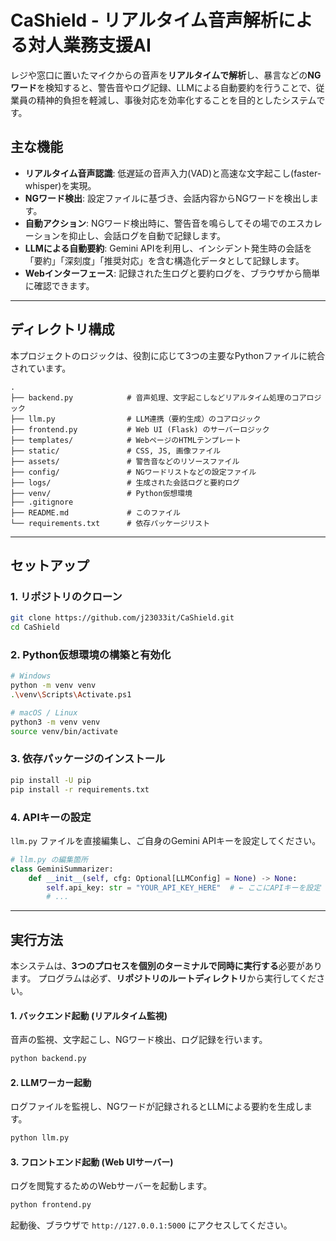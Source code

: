 # CaShield - リアルタイム音声解析による対人業務支援AI

レジや窓口に置いたマイクからの音声を**リアルタイムで解析**し、暴言などの**NGワード**を検知すると、警告音やログ記録、LLMによる自動要約を行うことで、従業員の精神的負担を軽減し、事後対応を効率化することを目的としたシステムです。

## 主な機能

- **リアルタイム音声認識**: 低遅延の音声入力(VAD)と高速な文字起こし(faster-whisper)を実現。
- **NGワード検出**: 設定ファイルに基づき、会話内容からNGワードを検出します。
- **自動アクション**: NGワード検出時に、警告音を鳴らしてその場でのエスカレーションを抑止し、会話ログを自動で記録します。
- **LLMによる自動要約**: Gemini APIを利用し、インシデント発生時の会話を「要約」「深刻度」「推奨対応」を含む構造化データとして記録します。
- **Webインターフェース**: 記録された生ログと要約ログを、ブラウザから簡単に確認できます。

---

## ディレクトリ構成

本プロジェクトのロジックは、役割に応じて3つの主要なPythonファイルに統合されています。

```
.
├── backend.py            # 音声処理、文字起こしなどリアルタイム処理のコアロジック
├── llm.py                # LLM連携（要約生成）のコアロジック
├── frontend.py           # Web UI (Flask) のサーバーロジック
├── templates/            # WebページのHTMLテンプレート
├── static/               # CSS, JS, 画像ファイル
├── assets/               # 警告音などのリソースファイル
├── config/               # NGワードリストなどの設定ファイル
├── logs/                 # 生成された会話ログと要約ログ
├── venv/                 # Python仮想環境
├── .gitignore
├── README.md             # このファイル
└── requirements.txt      # 依存パッケージリスト
```

---

## セットアップ

### 1. リポジトリのクローン
```bash
git clone https://github.com/j23033it/CaShield.git
cd CaShield
```

### 2. Python仮想環境の構築と有効化
```bash
# Windows
python -m venv venv
.\venv\Scripts\Activate.ps1

# macOS / Linux
python3 -m venv venv
source venv/bin/activate
```

### 3. 依存パッケージのインストール
```bash
pip install -U pip
pip install -r requirements.txt
```

### 4. APIキーの設定
`llm.py` ファイルを直接編集し、ご自身のGemini APIキーを設定してください。

```python
# llm.py の編集箇所
class GeminiSummarizer:
    def __init__(self, cfg: Optional[LLMConfig] = None) -> None:
        self.api_key: str = "YOUR_API_KEY_HERE"  # ← ここにAPIキーを設定
        # ...
```

---

## 実行方法

本システムは、**3つのプロセスを個別のターミナルで同時に実行する**必要があります。
プログラムは必ず、**リポジトリのルートディレクトリ**から実行してください。

#### 1. バックエンド起動 (リアルタイム監視)
音声の監視、文字起こし、NGワード検出、ログ記録を行います。

```bash
python backend.py
```

#### 2. LLMワーカー起動
ログファイルを監視し、NGワードが記録されるとLLMによる要約を生成します。

```bash
python llm.py
```

#### 3. フロントエンド起動 (Web UIサーバー)
ログを閲覧するためのWebサーバーを起動します。

```bash
python frontend.py
```

起動後、ブラウザで `http://127.0.0.1:5000` にアクセスしてください。